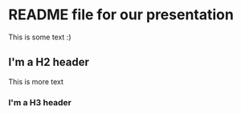 # README file for our presentation

This is some text :)

## I'm a H2 header

This is more text

### I'm a H3 header

